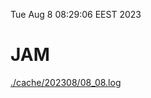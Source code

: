 Tue Aug  8 08:29:06 EEST 2023
# JAM
<a href='./cache/202308/08_08.log'>./cache/202308/08_08.log</a>
